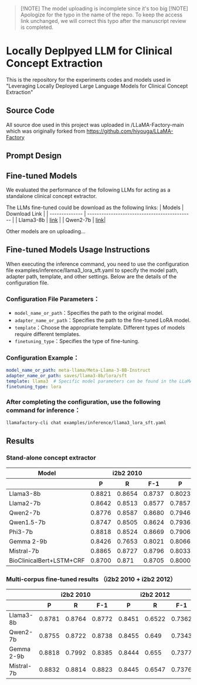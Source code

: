 > [!NOTE] The model uploading is incomplete since it's too big
> [!NOTE] Apologize for the typo in the name of the repo. To keep the access link unchanged, we will correct this typo after the manuscript review is completed.
# Locally Deplpyed LLM for Clinical Concept Extraction
This is the repository for the experiments codes and models used in "Leveraging Locally Deployed Large Language Models for Clinical Concept Extraction"

## Source Code
All source doe used in this project was uploaded in /LLaMA-Factory-main which was originally forked from https://github.com/hiyouga/LLaMA-Factory

## Prompt Design

## Fine-tuned Models
We evaluated the performance of the following LLMs for acting as a standalone clinical concept extractor.

The LLMs fine-tuned could be download as the following links:
| Models       | Download Link                                      |
| -------------- | --------------------------------------------- |
| Llama3-8b      | [link](https://drive.google.com/drive/folders/1dNAltjNI0-89MYbS_Fvyjm04uI3bDJp2?usp=sharing)     |
| Qwen2-7b       | [link](https://drive.google.com/drive/folders/1oAX47vQOnWPjYNy0SNF7kXN-EHYKTUQ3?usp=sharing)|

Other models are on uploading...

## Fine-tuned Models Usage Instructions
When executing the inference command, you need to use the configuration file examples/inference/llama3_lora_sft.yaml to specify the model path, adapter path, template, and other settings. Below are the details of the configuration file.

### Configuration File Parameters：
- `model_name_or_path`：Specifies the path to the original model.
- `adapter_name_or_path`：Specifies the path to the fine-tuned LoRA model.
- `template`：Choose the appropriate template. Different types of models require different templates.
- `finetuning_type`：Specifies the type of fine-tuning.

### Configuration Example：
```yaml
model_name_or_path: meta-llama/Meta-Llama-3-8B-Instruct
adapter_name_or_path: saves/llama3-8b/lora/sft
template: llama3  # Specific model parameters can be found in the LLaMA-Factory project
finetuning_type: lora
```

### After completing the configuration, use the following command for inference：
```bash
llamafactory-cli chat examples/inference/llama3_lora_sft.yaml
```

## Results

### Stand-alone concept extractor

<table>
  <thead>
    <tr>
      <th>Model</th>
      <th colspan="3">i2b2 2010</th>
      <th colspan="3">i2b2 2012</th>
      <th colspan="3">CLEF eHealth Task 2013</th>
    </tr>
    <tr>
      <th></th>
      <th>P</th>
      <th>R</th>
      <th>F-1</th>
      <th>P</th>
      <th>R</th>
      <th>F-1</th>
      <th>P</th>
      <th>R</th>
      <th>F-1</th>
    </tr>
  </thead>
  <tbody>
    <tr>
      <td>Llama3-8b</td>
      <td>0.8821</td>
      <td>0.8654</td>
      <td>0.8737</td>
      <td>0.8023</td>
      <td>0.7876</td>
      <td>0.7949</td>
      <td>0.7945</td>
      <td>0.6967</td>
      <td>0.7424</td>
    </tr>
    <tr>
      <td>Llama2-7b</td>
      <td>0.8642</td>
      <td>0.8513</td>
      <td>0.8577</td>
      <td>0.7857</td>
      <td>0.7728</td>
      <td>0.7792</td>
      <td>0.7926</td>
      <td>0.6854</td>
      <td>0.7351</td>
    </tr>
    <tr>
      <td>Qwen2-7b</td>
      <td>0.8776</td>
      <td>0.8587</td>
      <td>0.8680</td>
      <td>0.7946</td>
      <td>0.7813</td>
      <td>0.7879</td>
      <td>0.8141</td>
      <td>0.702</td>
      <td>0.7539</td>
    </tr>
    <tr>
      <td>Qwen1.5-7b</td>
      <td>0.8747</td>
      <td>0.8505</td>
      <td>0.8624</td>
      <td>0.7936</td>
      <td>0.78</td>
      <td>0.7868</td>
      <td>0.8095</td>
      <td>0.6962</td>
      <td>0.7486</td>
    </tr>
    <tr>
      <td>Phi3-7b</td>
      <td>0.8818</td>
      <td>0.8524</td>
      <td>0.8669</td>
      <td>0.7906</td>
      <td>0.786</td>
      <td>0.7883</td>
      <td>0.8219</td>
      <td>0.6827</td>
      <td>0.7459</td>
    </tr>
    <tr>
      <td>Gemma 2-9b</td>
      <td>0.8426</td>
      <td>0.7653</td>
      <td>0.8021</td>
      <td>0.8066</td>
      <td>0.7974</td>
      <td>0.802</td>
      <td>0.8312</td>
      <td>0.7141</td>
      <td>0.7682</td>
    </tr>
    <tr>
      <td>Mistral-7b</td>
      <td>0.8865</td>
      <td>0.8727</td>
      <td>0.8796</td>
      <td>0.8033</td>
      <td>0.7939</td>
      <td>0.7986</td>
      <td>0.819</td>
      <td>0.7141</td>
      <td>0.763</td>
    </tr>
    <tr>
      <td>BioClinicalBert+LSTM+CRF</td>
      <td>0.8700</td>
      <td>0.871</td>
      <td>0.8705</td>
      <td>0.8000</td>
      <td>0.7675</td>
      <td>0.7834</td>
      <td>0.8079</td>
      <td>0.8222</td>
      <td>0.8150</td>
    </tr>
  </tbody>
</table>

### Multi-corpus fine-tuned results （i2b2 2010 + i2b2 2012）

<table>
  <thead>
    <tr>
      <th></th>
      <th colspan="3">i2b2 2010</th>
      <th colspan="3">i2b2 2012</th>
    </tr>
    <tr>
      <th></th>
      <th>P</th>
      <th>R</th>
      <th>F-1</th>
      <th>P</th>
      <th>R</th>
      <th>F-1</th>
    </tr>
  </thead>
  <tbody>
    <tr>
      <td>Llama3-8b</td>
      <td>0.8781</td>
      <td>0.8764</td>
      <td>0.8772</td>
      <td>0.8451</td>
      <td>0.6522</td>
      <td>0.7362</td>
    </tr>
    <tr>
      <td>Qwen2-7b</td>
      <td>0.8755</td>
      <td>0.8722</td>
      <td>0.8738</td>
      <td>0.8455</td>
      <td>0.649</td>
      <td>0.7343</td>
    </tr>
    <tr>
      <td>Gemma 2-9b</td>
      <td>0.8818</td>
      <td>0.7992</td>
      <td>0.8385</td>
      <td>0.8444</td>
      <td>0.655</td>
      <td>0.7377</td>
    </tr>
    <tr>
      <td>Mistral-7b</td>
      <td>0.8832</td>
      <td>0.8814</td>
      <td>0.8823</td>
      <td>0.8445</td>
      <td>0.6547</td>
      <td>0.7376</td>
    </tr>
  </tbody>
</table>
